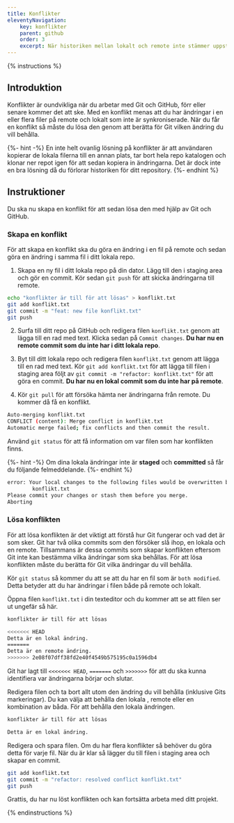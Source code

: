 ```yaml
---
title: Konflikter
eleventyNavigation:
    key: konflikter
    parent: github
    order: 3
    excerpt: När historiken mellan lokalt och remote inte stämmer uppstår en konflikt. 
---
```


{% instructions %}

## Introduktion

Konflikter är oundvikliga när du arbetar med Git och GitHub, förr eller senare kommer det att ske. Med en konflikt menas att du har ändringar i en eller flera filer på remote och lokalt som inte är synkroniserade. När du får en konflikt så måste du lösa den genom att berätta för Git vilken ändring du vill behålla.

{%- hint -%}
En inte helt ovanlig lösning på konflikter är att användaren kopierar de lokala filerna till en annan plats, tar bort hela repo katalogen och klonar ner repot igen för att sedan kopiera in ändringarna. Det är dock inte en bra lösning då du förlorar historiken för ditt repository.
{%- endhint %}

## Instruktioner

Du ska nu skapa en konflikt för att sedan lösa den med hjälp av Git och GitHub.

### Skapa en konflikt

För att skapa en konflikt ska du göra en ändring i en fil på remote och sedan göra en ändring i samma fil i ditt lokala repo.

1. Skapa en ny fil i ditt lokala repo på din dator. Lägg till den i staging area och gör en commit. Kör sedan `git push` för att skicka ändringarna till remote.

```bash
echo "konflikter är till för att lösas" > konflikt.txt
git add konflikt.txt
git commit -m "feat: new file konflikt.txt"
git push
```

2. Surfa till ditt repo på GitHub och redigera filen `konflikt.txt` genom att lägga till en rad med text. Klicka sedan på `Commit changes`. **Du har nu en remote commit som du inte har i ditt lokala repo**.

3. Byt till ditt lokala repo och redigera filen `konflikt.txt` genom att lägga till en rad med text. Kör `git add konflikt.txt` för att lägga till filen i staging area följt av `git commit -m "refactor: konflikt.txt"` för att göra en commit. **Du har nu en lokal commit som du inte har på remote**.

4. Kör `git pull` för att försöka hämta ner ändringarna från remote. Du kommer då få en konflikt.

```bash
Auto-merging konflikt.txt
CONFLICT (content): Merge conflict in konflikt.txt
Automatic merge failed; fix conflicts and then commit the result.
```

Använd `git status` för att få information om var filen som har konflikten finns.

{%- hint -%}
Om dina lokala ändringar inte är **staged** och **committed** så får du följande felmeddelande.
{%- endhint %}

```bash
error: Your local changes to the following files would be overwritten by merge:
        konflikt.txt
Please commit your changes or stash them before you merge.
Aborting
```

### Lösa konflikten

För att lösa konflikten är det viktigt att förstå hur Git fungerar och vad det är som sker. Git har två olika commits som den försöker slå ihop, en lokala och en remote. Tillsammans är dessa commits som skapar konflikten eftersom Git inte kan bestämma vilka ändringar som ska behållas. För att lösa konflikten måste du berätta för Git vilka ändringar du vill behålla.

Kör `git status` så kommer du att se att du har en fil som är `both modified`. Detta betyder att du har ändringar i filen både på remote och lokalt.

Öppna filen `konflikt.txt` i din texteditor och du kommer att se att filen ser ut ungefär så här.

```bash
konflikter är till för att lösas

<<<<<<< HEAD
Detta är en lokal ändring.
=======
Detta är en remote ändring.
>>>>>>> 2e08f07dff38fd2e40f4549b575195c0a1596db4
```

Git har lagt till `<<<<<<< HEAD`, `=======` och `>>>>>>>` för att du ska kunna identifiera var ändringarna börjar och slutar.

Redigera filen och ta bort allt utom den ändring du vill behålla (inklusive Gits markeringar). Du kan välja att behålla den lokala , remote eller en kombination av båda. För att behålla den lokala ändringen.

```bash
konflikter är till för att lösas

Detta är en lokal ändring.
```

Redigera och spara filen. Om du har flera konflikter så behöver du göra detta för varje fil. När du är klar så lägger du till filen i staging area och skapar en commit.

```bash
git add konflikt.txt
git commit -m "refactor: resolved conflict konflikt.txt"
git push
```

Grattis, du har nu löst konflikten och kan fortsätta arbeta med ditt projekt.

{% endinstructions %}
